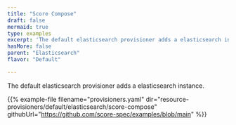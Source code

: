 ```yaml
---
title: "Score Compose"
draft: false
mermaid: true
type: examples
excerpt: 'The default elasticsearch provisioner adds a elasticsearch instance.'
hasMore: false
parent: "Elasticsearch"
flavor: "Default"

---
```


The default elasticsearch provisioner adds a elasticsearch instance.

{{% example-file filename="provisioners.yaml" dir="resource-provisioners/default/elasticsearch/score-compose" githubUrl="https://github.com/score-spec/examples/blob/main" %}}
